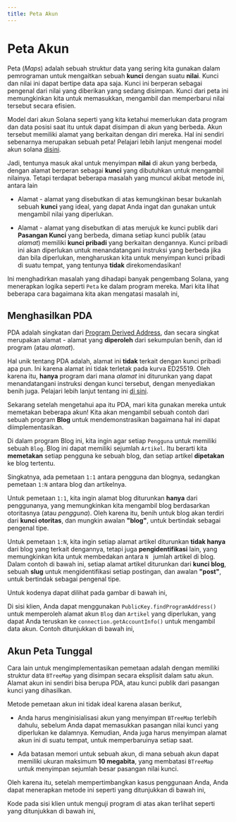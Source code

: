 ```yaml
---
title: Peta Akun
---
```


# Peta Akun

Peta (_Maps_) adalah sebuah struktur data yang sering kita gunakan dalam pemrograman untuk mengaitkan sebuah **kunci** dengan suatu **nilai**. Kunci dan nilai ini dapat bertipe data apa saja. Kunci ini berperan sebagai pengenal dari nilai yang diberikan yang sedang disimpan. Kunci dari peta ini memungkinkan kita untuk memasukkan, mengambil dan memperbarui nilai tersebut secara efisien.

Model dari akun Solana seperti yang kita ketahui memerlukan data program dan data posisi saat itu untuk dapat disimpan di akun yang berbeda. Akun tersebut memiliki alamat yang berkaitan dengan diri mereka. Hal ini sendiri sebenarnya merupakan sebuah peta! Pelajari lebih lanjut mengenai model akun solana [disini][AccountCookbook].

Jadi, tentunya masuk akal untuk menyimpan **nilai** di akun yang berbeda, dengan alamat berperan sebagai **kunci** yang dibutuhkan untuk mengambil nilainya. Tetapi terdapat beberapa masalah yang muncul akibat metode ini, antara lain

* Alamat - alamat yang disebutkan di atas kemungkinan besar bukanlah sebuah **kunci** yang ideal, yang dapat Anda ingat dan gunakan untuk mengambil nilai yang diperlukan.

* Alamat - alamat yang disebutkan di atas merujuk ke kunci publik dari **Pasangan Kunci** yang berbeda, dimana setiap kunci publik (atau *alamat*) memiliki **kunci pribadi** yang berkaitan dengannya. Kunci pribadi ini akan diperlukan untuk menandatangani instruksi yang berbeda jika dan bila diperlukan, mengharuskan kita untuk menyimpan kunci pribadi di suatu tempat, yang tentunya **tidak** direkomendasikan!

Ini menghadirkan masalah yang dihadapi banyak pengembang Solana, yang menerapkan logika seperti `Peta` ke dalam program mereka. Mari kita lihat beberapa cara bagaimana kita akan mengatasi masalah ini,

## Menghasilkan PDA

PDA adalah singkatan dari [Program Derived Address][PDA], dan secara singkat merupakan alamat - alamat yang **diperoleh** dari sekumpulan benih, dan id program (atau _alamat_).

Hal unik tentang PDA adalah, alamat ini **tidak** terkait dengan kunci pribadi apa pun. Ini karena alamat ini tidak terletak pada kurva ED25519. Oleh karena itu, **hanya** program dari mana _alamat_ ini diturunkan yang dapat menandatangani instruksi dengan kunci tersebut, dengan menyediakan benih juga. Pelajari lebih lanjut tentang ini [di sini][CPI].

Sekarang setelah mengetahui apa itu PDA, mari kita gunakan mereka untuk memetakan beberapa akun! Kita akan mengambil sebuah contoh dari sebuah program **Blog** untuk mendemonstrasikan bagaimana hal ini dapat diimplementasikan.

Di dalam program Blog ini, kita ingin agar setiap `Pengguna` untuk memiliki sebuah `Blog`. Blog ini dapat memiliki sejumlah `Artikel`. Itu berarti kita **memetakan** setiap pengguna ke sebuah blog, dan setiap artikel **dipetakan** ke blog tertentu.

Singkatnya, ada pemetaan `1:1` antara pengguna dan blognya, sedangkan pemetaan `1:N` antara blog dan artikelnya.

Untuk pemetaan `1:1`, kita ingin alamat blog diturunkan **hanya** dari penggunanya, yang memungkinkan kita mengambil blog berdasarkan otoritasnya (atau _pengguna_). Oleh karena itu, benih untuk blog akan terdiri dari **kunci otoritas**, dan mungkin awalan **"blog"**, untuk bertindak sebagai pengenal tipe.

Untuk pemetaan `1:N`, kita ingin setiap alamat artikel diturunkan **tidak hanya** dari blog yang terkait dengannya, tetapi juga **pengidentifikasi** lain, yang memungkinkan kita untuk membedakan antara `N ` jumlah artikel di blog. Dalam contoh di bawah ini, setiap alamat artikel diturunkan dari **kunci blog**, sebuah **slug** untuk mengidentifikasi setiap postingan, dan awalan **"post"**, untuk bertindak sebagai pengenal tipe.

Untuk kodenya dapat dilihat pada gambar di bawah ini,

<SolanaCodeGroup>
  <SolanaCodeGroupItem title="Anchor" active>

  <template v-slot:default>

@[code](@/code/account-maps/deriving-pda/anchor-pda-map.rs)

  </template>

  <template v-slot:preview>

@[code](@/code/account-maps/deriving-pda/anchor-pda-map.preview.rs)

  </template>

  </SolanaCodeGroupItem>

  <SolanaCodeGroupItem title="Rust" active>

  <template v-slot:default>

@[code](@/code/account-maps/deriving-pda/vanilla-pda-map.rs)

  </template>

  <template v-slot:preview>

@[code](@/code/account-maps/deriving-pda/vanilla-pda-map.preview.rs)

  </template>

  </SolanaCodeGroupItem>

</SolanaCodeGroup>

Di sisi klien, Anda dapat menggunakan `PublicKey.findProgramAddress()` untuk memperoleh alamat akun `Blog` dan `Artikel` yang diperlukan, yang dapat Anda teruskan ke `connection.getAccountInfo()` untuk mengambil data akun. Contoh ditunjukkan di bawah ini,

<SolanaCodeGroup>
  <SolanaCodeGroupItem title="TS" active>

  <template v-slot:default>

@[code](@/code/account-maps/deriving-pda/client.ts)

  </template>

  <template v-slot:preview>

@[code](@/code/account-maps/deriving-pda/client.preview.ts)

  </template>

  </SolanaCodeGroupItem>

</SolanaCodeGroup>

## Akun Peta Tunggal

Cara lain untuk mengimplementasikan pemetaan adalah dengan memiliki struktur data `BTreeMap` yang disimpan secara eksplisit dalam satu akun. Alamat akun ini sendiri bisa berupa PDA, atau kunci publik dari pasangan kunci yang dihasilkan.

Metode pemetaan akun ini tidak ideal karena alasan berikut,

* Anda harus menginisialisasi akun yang menyimpan `BTreeMap` terlebih dahulu, sebelum Anda dapat memasukkan pasangan nilai kunci yang diperlukan ke dalamnya. Kemudian, Anda juga harus menyimpan alamat akun ini di suatu tempat, untuk memperbaruinya setiap saat.

* Ada batasan memori untuk sebuah akun, di mana sebuah akun dapat memiliki ukuran maksimum **10 megabita**, yang membatasi `BTreeMap` untuk menyimpan sejumlah besar pasangan nilai kunci.

Oleh karena itu, setelah mempertimbangkan kasus penggunaan Anda, Anda dapat menerapkan metode ini seperti yang ditunjukkan di bawah ini,

<SolanaCodeGroup>
  <SolanaCodeGroupItem title="Rust" active>

  <template v-slot:default>

@[code](@/code/account-maps/trivial/vanilla-trivial-map.rs)

  </template>

  <template v-slot:preview>

@[code](@/code/account-maps/trivial/vanilla-trivial-map.preview.rs)

  </template>

  </SolanaCodeGroupItem>
</SolanaCodeGroup>

Kode pada sisi klien untuk menguji program di atas akan terlihat seperti yang ditunjukkan di bawah ini,

<SolanaCodeGroup>
  <SolanaCodeGroupItem title="TS" active>

  <template v-slot:default>

@[code](@/code/account-maps/trivial/client.ts)

  </template>

  <template v-slot:preview>

@[code](@/code/account-maps/trivial/client.preview.ts)

  </template>

  </SolanaCodeGroupItem>
</SolanaCodeGroup>

[AccountCookbook]: https://solanacookbook.com/core-concepts/accounts.html
[PDA]: https://solanacookbook.com/references/accounts.html#program-derived-address
[CPI]: https://solanacookbook.com/references/programs.html#create-a-program-derived-address
